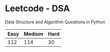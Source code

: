 # Leetcode - DSA

Data Structure and Algorithm Questions in Python

| Easy   |  Medium  | Hard |
|--------|----------|------|
|   112  |    114   |  30  |
